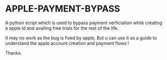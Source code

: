 # APPLE-PAYMENT-BYPASS
A python script which is used to bypass payment verficiation while creating a apple id and availing free trials for the rest of the life.

It may no work as the bug is fixed by apple, But u can use it as a guide to understand the apple account creation and payment flows !

Thanks.
